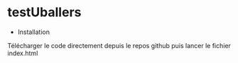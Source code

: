 # testUballers

- Installation

Télécharger le code directement depuis le repos github puis lancer le fichier index.html
